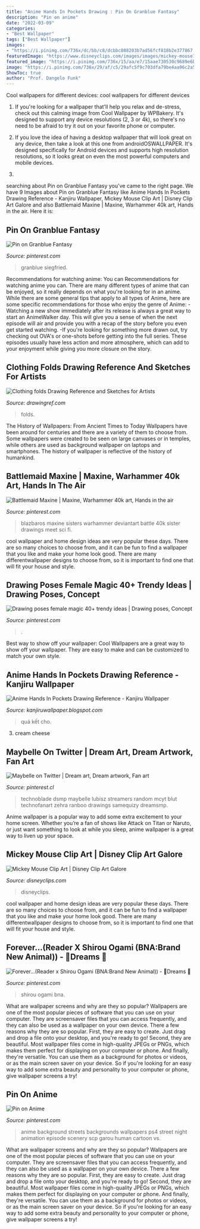 ```yaml
---
title: "Anime Hands In Pockets Drawing : Pin On Granblue Fantasy"
description: "Pin on anime"
date: "2022-03-09"
categories:
- "Best Wallpaper"
tags: ["Best Wallpaper"]
images:
- "https://i.pinimg.com/736x/dc/bb/c8/dcbbc808203b7ad56fcf818b2e377867.jpg"
featuredImage: "https://www.disneyclips.com/images/images/mickey-mouse77.png"
featured_image: "https://i.pinimg.com/736x/15/aa/e7/15aae730530c9689e6b1b17018506061.jpg"
image: "https://i.pinimg.com/736x/29/af/c5/29afc5f9c703dfa79be4aa96c2a518c9.jpg"
ShowToc: true
author: "Prof. Dangelo Funk"
---
```



Cool wallpapers for different devices:
cool wallpapers for different devices 

1. If you're looking for a wallpaper that'll help you relax and de-stress, check out this calming image from Cool Wallpaper by WPBakery. It's designed to support any device resolutions (2, 3 or 4k), so there's no need to be afraid to try it out on your favorite phone or computer.

2. If you love the idea of having a desktop wallpaper that will look great on any device, then take a look at this one from androidOSWALLPAPER. It's designed specifically for Android devices and supports high resolution resolutions, so it looks great on even the most powerful computers and mobile devices.

3.

	

		
searching about Pin on Granblue Fantasy you've came to the right page. We have 9 Images about Pin on Granblue Fantasy like Anime Hands In Pockets Drawing Reference - Kanjiru Wallpaper, Mickey Mouse Clip Art | Disney Clip Art Galore and also Battlemaid Maxine | Maxine, Warhammer 40k art, Hands in the air. Here it is:
		
    
## Pin On Granblue Fantasy

<img loading=lazy src="https://i.pinimg.com/736x/dc/bb/c8/dcbbc808203b7ad56fcf818b2e377867.jpg" onerror="this.onerror=null;this.src='https://tse2.mm.bing.net/th?id=OIP.vIqPT5XqiUFqzh2KSWXkJwHaKi&amp;pid=15.1';" alt="Pin on Granblue Fantasy">

_Source: pinterest.com_

>granblue siegfried. 

	

Recommendations for watching anime: You can
Recommendations for watching anime you can. There are many different types of anime that can be enjoyed, so it really depends on what you're looking for in an anime. While there are some general tips that apply to all types of Anime, here are some specific recommendations for those who enjoy the genre of Anime: 
-Watching a new show immediately after its release is always a great way to start an AnimeWalker day. This will give you a sense of when the next episode will air and provide you with a recap of the story before you even get started watching. 
-If you're looking for something more drawn out, try checking out OVA's or one-shots before getting into the full series. These episodes usually have less action and more atmosphere, which can add to your enjoyment while giving you more closure on the story.

    
## Clothing Folds Drawing Reference And Sketches For Artists

<img loading=lazy src="https://drawingref.com/wp-content/uploads/2019/11/Clothing_folds5-1024x831.jpg" onerror="this.onerror=null;this.src='https://tse4.mm.bing.net/th?id=OIP.dXeaRkuWjfpaXXBVemqzwwHaGA&amp;pid=15.1';" alt="Clothing folds Drawing Reference and Sketches for Artists">

_Source: drawingref.com_

>folds. 

	

The History of Wallpapers: From Ancient Times to Today
Wallpapers have been around for centuries and there are a variety of them to choose from. Some wallpapers were created to be seen on large canvases or in temples, while others are used as background wallpaper on laptops and smartphones. The history of wallpaper is reflective of the history of humankind.

    
## Battlemaid Maxine | Maxine, Warhammer 40k Art, Hands In The Air

<img loading=lazy src="https://i.pinimg.com/736x/21/90/e7/2190e7c2b8db28d80e4ed12d7478f087--maxine-warhammer-k.jpg" onerror="this.onerror=null;this.src='https://tse1.mm.bing.net/th?id=OIP.NT5pGSEWURpT3vPwwpRbOgHaMs&amp;pid=15.1';" alt="Battlemaid Maxine | Maxine, Warhammer 40k art, Hands in the air">

_Source: pinterest.com_

>blazbaros maxine sisters warhammer deviantart battle 40k sister drawings meet sci fi. 

	

cool wallpaper and home design ideas are very popular these days. There are so many choices to choose from, and it can be fun to find a wallpaper that you like and make your home look good. There are many differentwallpaper designs to choose from, so it is important to find one that will fit your house and style.

    
## Drawing Poses Female Magic 40+ Trendy Ideas | Drawing Poses, Concept

<img loading=lazy src="https://i.pinimg.com/736x/29/af/c5/29afc5f9c703dfa79be4aa96c2a518c9.jpg" onerror="this.onerror=null;this.src='https://tse3.mm.bing.net/th?id=OIP.s5_b-jCxhkXK2_Ii3ypGIAAAAA&amp;pid=15.1';" alt="Drawing poses female magic 40+ trendy ideas | Drawing poses, Concept">

_Source: pinterest.com_

>. 

	

Best way to show off your wallpaper:
Cool Wallpapers are a great way to show off your wallpaper. They are easy to make and can be customized to match your own style.

    
## Anime Hands In Pockets Drawing Reference - Kanjiru Wallpaper

<img loading=lazy src="https://i.pinimg.com/originals/c1/21/8c/c1218c99bf5a7ad4f3888a501b74c550.jpg" onerror="this.onerror=null;this.src='https://tse3.mm.bing.net/th?id=OIP.ekEJ2PekB8og2KVh2wNw6gAAAA&amp;pid=15.1';" alt="Anime Hands In Pockets Drawing Reference - Kanjiru Wallpaper">

_Source: kanjiruwallpaper.blogspot.com_

>quả kết cho. 

	

3. cream cheese 

    
## Maybelle On Twitter | Dream Art, Dream Artwork, Fan Art

<img loading=lazy src="https://i.pinimg.com/736x/79/bc/27/79bc271f4b93a3a6d4ed2d9033b85aa8.jpg" onerror="this.onerror=null;this.src='https://tse4.mm.bing.net/th?id=OIP.vNgLZ9UTXJYrCIPmnp6cIQHaM9&amp;pid=15.1';" alt="Maybelle on Twitter | Dream art, Dream artwork, Fan art">

_Source: pinterest.cl_

>technoblade dsmp maybelle lubisz streamers random mcyt blut technofanart zehra ranboo drawings samequizy dreamsmp. 

	

Anime wallpaper is a popular way to add some extra excitement to your home screen. Whether you’re a fan of shows like Attack on Titan or Naruto, or just want something to look at while you sleep, anime wallpaper is a great way to liven up your space.

    
## Mickey Mouse Clip Art | Disney Clip Art Galore

<img loading=lazy src="https://www.disneyclips.com/images/images/mickey-mouse77.png" onerror="this.onerror=null;this.src='https://tse3.mm.bing.net/th?id=OIP.DYCfOWiNRQZKPSIbUlZjUgHaKf&amp;pid=15.1';" alt="Mickey Mouse Clip Art | Disney Clip Art Galore">

_Source: disneyclips.com_

>disneyclips. 

	

cool wallpaper and home design ideas are very popular these days. There are so many choices to choose from, and it can be fun to find a wallpaper that you like and make your home look good. There are many differentwallpaper designs to choose from, so it is important to find one that will fit your house and style.

    
## Forever...(Reader X Shirou Ogami (BNA:Brand New Animal)) - 🌙Dreams 🌙

<img loading=lazy src="https://i.pinimg.com/736x/87/47/3e/87473e9a18c1b4eed916517034cb812f.jpg" onerror="this.onerror=null;this.src='https://tse4.mm.bing.net/th?id=OIP.AGVU_NtM35VWqaJoKVZz5QHaKL&amp;pid=15.1';" alt="Forever...(Reader x Shirou Ogami (BNA:Brand New Animal)) - 🌙Dreams 🌙">

_Source: pinterest.com_

>shirou ogami bna. 

	

What are wallpaper screens and why are they so popular?
Wallpapers are one of the most popular pieces of software that you can use on your computer. They are screensaver files that you can access frequently, and they can also be used as a wallpaper on your own device. There a few reasons why they are so popular. First, they are easy to create. Just drag and drop a file onto your desktop, and you're ready to go! Second, they are beautiful. Most wallpaper files come in high-quality JPEGs or PNGs, which makes them perfect for displaying on your computer or phone. And finally, they're versatile. You can use them as a background for photos or videos, or as the main screen saver on your device. So if you're looking for an easy way to add some extra beauty and personality to your computer or phone, give wallpaper screens a try!

    
## Pin On Anime

<img loading=lazy src="https://i.pinimg.com/736x/15/aa/e7/15aae730530c9689e6b1b17018506061.jpg" onerror="this.onerror=null;this.src='https://tse2.mm.bing.net/th?id=OIP.CmYEGKHhCvzRsdMYnGnQ-QHaEo&amp;pid=15.1';" alt="Pin on Anime">

_Source: pinterest.com_

>anime background streets backgrounds wallpapers ps4 street night animation episode scenery scp garou human cartoon vs. 

	

What are wallpaper screens and why are they so popular?
Wallpapers are one of the most popular pieces of software that you can use on your computer. They are screensaver files that you can access frequently, and they can also be used as a wallpaper on your own device. There a few reasons why they are so popular. First, they are easy to create. Just drag and drop a file onto your desktop, and you're ready to go! Second, they are beautiful. Most wallpaper files come in high-quality JPEGs or PNGs, which makes them perfect for displaying on your computer or phone. And finally, they're versatile. You can use them as a background for photos or videos, or as the main screen saver on your device. So if you're looking for an easy way to add some extra beauty and personality to your computer or phone, give wallpaper screens a try!

